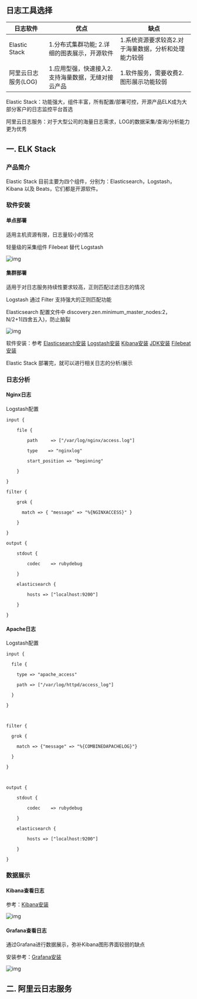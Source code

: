 ## 日志工具选择







| 日志软件          | 优点                          | 缺点                           |
| ------------- | --------------------------- | ---------------------------- |
| Elastic Stack | 1.分布式集群功能; 2.详细的图表展示，开源软件   | 1.系统资源要求较高2.对于海量数据，分析和处理能力较弱 |
| 阿里云日志服务(LOG)  | 1.应用型强，快速接入2.支持海量数据，无缝对接云产品 | 1.软件服务，需要收费2.图形展示功能较弱        |

Elastic Stack：功能强大，组件丰富，所有配置/部署可控，开源产品ELK成为大部分客户的日志监控平台首选

阿里云日志服务：对于大型公司的海量日志需求，LOG的数据采集/查询/分析能力更为优秀

## 一. ELK Stack

### 产品简介

Elastic Stack 目前主要为四个组件，分别为：Elasticsearch，Logstash，Kibana 以及 Beats，它们都是开源软件。

### 软件安装

#### 单点部署

适用主机资源有限，日志量较小的情况

轻量级的采集组件 Filebeat 替代 Logstash

![img](https://library.prof.wang/handbook/h12-opsenv/service-33/%E5%8D%95%E7%82%B9%E9%83%A8%E7%BD%B2.png)

#### 集群部署

适用于对日志服务持续性要求较高，正则匹配过滤日志的情况

Logstash 通过 Filter 支持强大的正则匹配功能

Elasticsearch 配置文件中 discovery.zen.minimum_master_nodes:2，N/2+1(四舍五入)，防止脑裂

![img](https://library.prof.wang/handbook/h12-opsenv/service-33/%E9%9B%86%E7%BE%A4%E9%83%A8%E7%BD%B2.png)

软件安装：参考 [Elasticsearch安装](https://library.prof.wang/handbook_html/h02-linux/Elasticsearch/index.html) [Logstash安装](https://library.prof.wang/handbook_html/h02-linux/Logstash/index.html) [Kibana安装](https://library.prof.wang/handbook_html/h02-linux/Kibana/index.html) [JDK安装](http://pre-library.prof.wang/handbook_html/h02-linux/JDK/index.html) [Filebeat安装](http://pre-library.prof.wang/handbook_html/h02-linux/Filebeat/index.html)

Elastic Stack 部署完，就可以进行相关日志的分析/展示

### 日志分析

#### Nginx日志

Logstash配置

```
input {

    file {

        path     => ["/var/log/nginx/access.log"]

        type    => "nginxlog"

        start_position => "beginning"

    }

}

filter {  

    grok {  

      match => { "message" => "%{NGINXACCESS}" }

    }  

} 

output {

    stdout {

        codec    => rubydebug

    }

    elasticsearch {

        hosts => ["localhost:9200"]

    }

}
```

#### Apache日志

Logstash配置

```
input {

  file {

    type => "apache_access"

    path => ["/var/log/httpd/access_log"]

  }

}



filter {

  grok {

    match => {"message" => "%{COMBINEDAPACHELOG}"}

  }

}



output {

    stdout {

        codec    => rubydebug

    }

    elasticsearch {

        hosts => ["localhost:9200"]

    }

}
```

### 数据展示

#### Kibana查看日志

参考：[Kibana安装](https://library.prof.wang/handbook_html/h02-linux/Kibana/index.html)

![img](https://library.prof.wang/handbook/h12-opsenv/service-33/kibana%E6%97%A5%E5%BF%97.png)

#### Grafana查看日志

通过Grafana进行数据展示，弥补Kibana图形界面较弱的缺点

安装参考：[Grafana安装](https://library.prof.wang/handbook_html/h02-linux/Grafana/index.html)

![img](https://library.prof.wang/handbook/h12-opsenv/service-33/grafana%E6%97%A5%E5%BF%97.png)

## 二. 阿里云日志服务